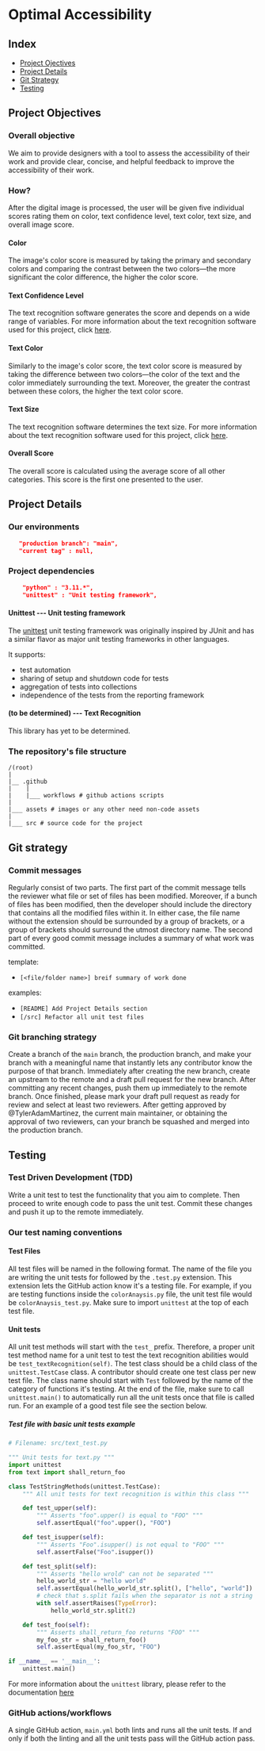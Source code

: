 # Optimal Accessibility

## Index
* [Project Ojectives](#project-objectives)
* [Project Details](#project-details)
* [Git Strategy](#git-strategy)
* [Testing](#testing)

## Project Objectives
### Overall objective
We aim to provide designers with a tool to assess the accessibility of their work 
and provide clear, concise, and helpful feedback to improve the accessibility of their work.

### How?
After the digital image is processed, the user will be given five individual scores rating 
them on color, text confidence level, text color, text size, and overall image score. 

#### Color
The image's color score is measured by taking the primary and secondary colors and 
comparing the contrast between the two colors—the more significant the color difference, 
the higher the color score. 

#### Text Confidence Level
The text recognition software generates the score and depends on a wide range of variables. 
For more information about the text recognition software used for this project, 
click [here](#to-be-determined-----text-recognition).

#### Text Color
Similarly to the image's color score, the text color score is measured by taking the 
difference between two colors—the color of the text and the color immediately surrounding 
the text. Moreover, the greater the contrast between these colors, the higher the text 
color score.  

#### Text Size
The text recognition software determines the text size. 
For more information about the text recognition software used for this project, 
click [here](#to-be-determined-----text-recognition).

#### Overall Score
The overall score is calculated using the average score of all other categories. 
This score is the first one presented to the user. 

## Project Details
###  Our environments 
```json
   "production branch": "main",
   "current tag" : null,                                                          
```

### Project dependencies

```json
    "python" : "3.11.*",
    "unittest" : "Unit testing framework",
```

#### Unittest --- Unit testing framework
The [unittest](https://docs.python.org/3/library/unittest.html) unit testing framework 
was originally inspired by JUnit and has a similar flavor as major unit testing frameworks 
in other languages.  

It supports:  
* test automation 
* sharing of setup and shutdown code for tests
* aggregation of tests into collections
* independence of the tests from the reporting framework


#### (to be determined) --- Text Recognition
This library has yet to be determined.

### The repository's file structure
```
/(root)
|
|__ .github
|    |
|    |___ workflows # github actions scripts
|
|___ assets # images or any other need non-code assets
|
|___ src # source code for the project

```

## Git strategy
### Commit messages
Regularly consist of two parts. 
The first part of the commit message tells the reviewer what file or set of files has 
been modified. Moreover, if a bunch of files has been modified, then the developer 
should include the directory that contains all the modified files within it. 
In either case, the file name without the extension should be surrounded by a group 
of brackets, or a group of brackets should surround the utmost directory name. 
The second part of every good commit message includes a summary of what work was 
committed.  

template:  
* `[<file/folder name>] breif summary of work done` 

examples: 
* `[README] Add Project Details section`  
* `[/src] Refactor all unit test files`

### Git branching strategy
Create a branch of the `main` branch, the production branch, and make your branch with a 
meaningful name that instantly lets any contributor know the purpose of that branch. 
Immediately after creating the new branch, create an upstream to the remote and a draft pull 
request for the new branch. After committing any recent changes, push them up immediately to 
the remote branch. Once finished, please mark your draft pull request as ready for review and 
select at least two reviewers. After getting approved by @TylerAdamMartinez, the current main 
maintainer,  or obtaining the approval of two reviewers, can your branch be squashed and 
merged into the production branch.  

## Testing
### Test Driven Development (TDD)
Write a unit test to test the functionality that you aim to complete. Then proceed to write 
enough code to pass the unit test. Commit these changes and push it up to the remote 
immediately. 

### Our test naming conventions
#### Test Files
All test files will be named in the following format. The name of the file you are writing 
the unit tests for followed by the `.test.py` extension. This extension lets the GitHub 
action know it's a testing file. For example, if you are testing functions inside the 
`colorAnaysis.py` file, the unit test file would be `colorAnaysis_test.py`. Make sure to 
import `unittest` at the top of each test file. 

#### Unit tests
All unit test methods will start with the `test_` prefix. Therefore, a proper unit test 
method name for a unit test to test the text recognition abilities would be 
`test_textRecognition(self)`. The test class should be a child class of the 
`unittest.TestCase` class. A contributor should create one test class per new test file. 
The class name should start with `Test` followed by the name of the category of functions 
it's testing. At the end of the file, make sure to call `unittest.main()` to automatically 
run all the unit tests once that file is called run. For an example of a good test file 
see the section below. 

##### Test file with basic unit tests example
```python
# Filename: src/text_test.py

""" Unit tests for text.py """
import unittest
from text import shall_return_foo

class TestStringMethods(unittest.TestCase):
    """ All unit tests for text recognition is within this class """

    def test_upper(self):
        """ Asserts "foo".upper() is equal to "FOO" """
        self.assertEqual("foo".upper(), "FOO")

    def test_isupper(self):
        """ Asserts "Foo".isupper() is not equal to "FOO" """
        self.assertFalse("Foo".isupper())

    def test_split(self):
        """ Asserts "hello wrold" can not be separated """
        hello_world_str = "hello world"
        self.assertEqual(hello_world_str.split(), ["hello", "world"])
        # check that s.split fails when the separator is not a string
        with self.assertRaises(TypeError):
            hello_world_str.split(2)

    def test_foo(self):
        """ Asserts shall_return_foo returns "FOO" """
        my_foo_str = shall_return_foo()
        self.assertEqual(my_foo_str, "FOO")

if __name__ == '__main__':
    unittest.main()
```

For more information about the `unittest` library, please refer to the documentation 
[here](https://docs.python.org/3/library/unittest.html)

### GitHub actions/workflows
A single GitHub action, `main.yml` both lints and runs all the unit tests. 
If and only if both the linting and all the unit tests pass will the GitHub action pass. 
